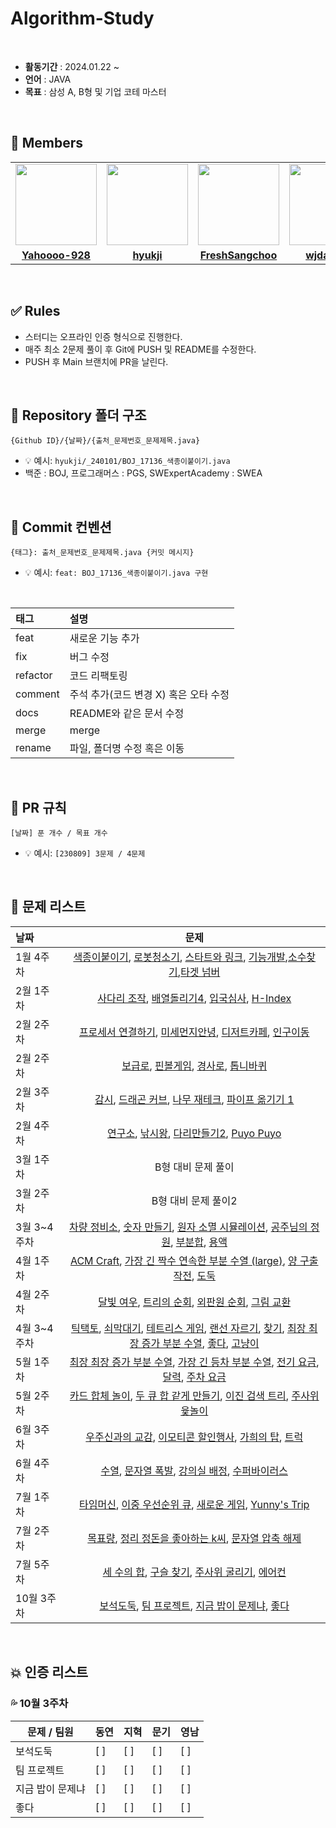 # Algorithm-Study


</br>

- **활동기간** : 2024.01.22 ~
- **언어** : JAVA
- **목표** : 삼성 A, B형 및 기업 코테 마스터

<br/>

## 👋 Members

<table>
 <tr>
    <td align="center"><a href="https://github.com/Yahoooo-928"><img src="https://avatars.githubusercontent.com/Yahoooo-928" width="130px;" alt=""></a></td>
    <td align="center"><a href="https://github.com/hyukji"><img src="https://avatars.githubusercontent.com/hyukji" width="130px;" alt=""></a></td>
    <td align="center"><a href="https://github.com/FreshSangchoo"><img src="https://avatars.githubusercontent.com/FreshSangchoo" width="130px;" alt=""></a></td>
    <td align="center"><a href="https://github.com/wjdansrl7"><img src="https://avatars.githubusercontent.com/wjdansrl7" width="130px;" alt=""></a></td>
  </tr>
  <tr>
    <td align="center"><a href="https://github.com/Yahoooo-928"><b>Yahoooo-928</b></a></td>
    <td align="center"><a href="https://github.com/hyukji"><b>hyukji</b></a></td>
    <td align="center"><a href="https://github.com/FreshSangchoo"><b>FreshSangchoo</b></a></td>
    <td align="center"><a href="https://github.com/wjdansrl7"><b>wjdansrl7</b></a></td>
  </tr>
</table>

<br/>

## ✅ Rules
- 스터디는 오프라인 인증 형식으로 진행한다. 
- 매주 최소 2문제 풀이 후 Git에 PUSH 및 README를 수정한다. 
- PUSH 후 Main 브랜치에 PR을 날린다. 
  
<br/>

## 📂 Repository 폴더 구조
```
{Github ID}/{날짜}/{출처_문제번호_문제제목.java}
```

- 💡 예시: `hyukji/_240101/BOJ_17136_색종이붙이기.java`
- 백준 : BOJ, 프로그래머스 : PGS, SWExpertAcademy : SWEA

<br/>

## 💬 Commit 컨벤션

```
{태그}: 출처_문제번호_문제제목.java {커밋 메시지}
```

- 💡 예시: `feat: BOJ_17136_색종이붙이기.java 구현`

</br>


| 태그       | 설명                      |
:---------|:------------------------|
| feat     | 새로운 기능 추가               |
| fix      | 버그 수정                   |
| refactor | 코드 리팩토링                 |
| comment  | 주석 추가(코드 변경 X) 혹은 오타 수정 |
| docs     | README와 같은 문서 수정        |
| merge    | merge                   |
| rename   | 파일, 폴더명 수정 혹은 이동        |


<br/>

## 🧐 PR 규칙

```
[날짜] 푼 개수 / 목표 개수 
```

- 💡 예시: `[230809] 3문제 / 4문제`


<br/>

## 🚀 문제 리스트
| 날짜 | 문제 |
| :---- | :------------------: | 
| 1월 4주차 |[색종이붙이기](https://www.acmicpc.net/problem/17136), [로봇청소기](https://www.acmicpc.net/problem/14503), [스타트와 링크](https://www.acmicpc.net/problem/14889), [기능개발](https://school.programmers.co.kr/learn/courses/30/lessons/42586),[소수찾기](https://school.programmers.co.kr/learn/courses/30/lessons/42839),[타겟 넘버](https://school.programmers.co.kr/learn/courses/30/lessons/43165) |
| 2월 1주차 |[사다리 조작](https://www.acmicpc.net/problem/15684), [배열돌리기4](https://www.acmicpc.net/problem/17406), [입국심사](https://school.programmers.co.kr/learn/courses/30/lessons/43238), [ H-Index ](https://school.programmers.co.kr/learn/courses/30/lessons/42747) |
| 2월 2주차 |[프로세서 연결하기](https://swexpertacademy.com/main/code/problem/problemDetail.do?contestProbId=AV4suNtaXFEDFAUf&categoryId=AV4suNtaXFEDFAUf&categoryType=CODE&problemTitle=%ED%94%84%EB%A1%9C%EC%84%B8%EC%84%9C&orderBy=FIRST_REG_DATETIME&selectCodeLang=ALL&select-1=&pageSize=10&pageIndex=1), [미세먼지안녕](https://www.acmicpc.net/problem/17144), [디저트카페](https://swexpertacademy.com/main/code/problem/problemDetail.do?contestProbId=AV5VwAr6APYDFAWu&categoryId=AV5VwAr6APYDFAWu&categoryType=CODE&problemTitle=%EB%AA%A8%EC%9D%98&orderBy=FIRST_REG_DATETIME&selectCodeLang=ALL&select-1=&pageSize=30&pageIndex=1), [인구이동](https://www.acmicpc.net/problem/16234) |
| 2월 2주차 |[보급로](https://swexpertacademy.com/main/code/problem/problemDetail.do?contestProbId=AV15QRX6APsCFAYD&categoryId=AV15QRX6APsCFAYD&categoryType=CODE&problemTitle=%EB%B3%B4%EA%B8%89%EB%A1%9C&orderBy=FIRST_REG_DATETIME&selectCodeLang=ALL&select-1=&pageSize=10&pageIndex=1), [핀볼게임](https://swexpertacademy.com/main/code/problem/problemDetail.do?contestProbId=AWXRF8s6ezEDFAUo&categoryId=AWXRF8s6ezEDFAUo&categoryType=CODE&problemTitle=%EB%AA%A8%EC%9D%98&orderBy=FIRST_REG_DATETIME&selectCodeLang=ALL&select-1=&pageSize=10&pageIndex=1), [경사로](https://www.acmicpc.net/problem/14890), [톱니바퀴](https://www.acmicpc.net/problem/14891) |
| 2월 3주차 |[감시](https://www.acmicpc.net/problem/15683), [드래곤 커브](https://www.acmicpc.net/problem/15685), [나무 재테크](https://www.acmicpc.net/problem/16235), [파이프 옮기기 1](https://www.acmicpc.net/problem/17070) |
| 2월 4주차 |[연구소](https://www.acmicpc.net/problem/14502), [낚시왕](https://www.acmicpc.net/problem/17143), [다리만들기2](https://www.acmicpc.net/problem/17472), [Puyo Puyo](https://www.acmicpc.net/problem/11559) |
| 3월 1주차 | B형 대비 문제 풀이 |
| 3월 2주차 | B형 대비 문제 풀이2 |
| 3월 3~4주차 | [차량 정비소](https://swexpertacademy.com/main/code/problem/problemDetail.do?contestProbId=AV6c6bgaIuoDFAXy&categoryId=AV6c6bgaIuoDFAXy&categoryType=CODE&problemTitle=%EB%AA%A8%EC%9D%98&orderBy=FIRST_REG_DATETIME&selectCodeLang=ALL&select-1=&pageSize=30&pageIndex=1), [숫자 만들기](https://swexpertacademy.com/main/code/problem/problemDetail.do?contestProbId=AWIeRZV6kBUDFAVH&categoryId=AWIeRZV6kBUDFAVH&categoryType=CODE&problemTitle=%EB%AA%A8%EC%9D%98&orderBy=FIRST_REG_DATETIME&selectCodeLang=ALL&select-1=&pageSize=10&pageIndex=1), [원자 소멸 시뮬레이션](https://swexpertacademy.com/main/code/problem/problemDetail.do?contestProbId=AWXRFInKex8DFAUo&categoryId=AWXRFInKex8DFAUo&categoryType=CODE&problemTitle=%EB%AA%A8%EC%9D%98&orderBy=FIRST_REG_DATETIME&selectCodeLang=ALL&select-1=&pageSize=10&pageIndex=1), [공주님의 정원](https://www.acmicpc.net/problem/2457), [부분합](https://www.acmicpc.net/problem/1806), [용액](https://www.acmicpc.net/problem/2467) |
| 4월 1주차 | [ACM Craft](https://www.acmicpc.net/problem/1005), [가장 긴 짝수 연속한 부분 수열 (large)](https://www.acmicpc.net/problem/22862), [양 구출 작전](https://www.acmicpc.net/problem/16437), [도둑](https://www.acmicpc.net/problem/13422) |
| 4월 2주차 | [달빛 여우](https://www.acmicpc.net/problem/16118), [트리의 순회](https://www.acmicpc.net/problem/2263), [외판원 순회](https://www.acmicpc.net/problem/2098), [그림 교환](https://www.acmicpc.net/problem/1029) |
| 4월 3~4주차 | [틱택토](https://www.acmicpc.net/problem/7682), [쇠막대기](https://www.acmicpc.net/problem/10799), [테트리스 게임](https://www.acmicpc.net/problem/4920), [랜선 자르기](https://www.acmicpc.net/problem/1654), [찾기](https://www.acmicpc.net/problem/1786),  [최장 최장 증가 부분 수열](https://www.acmicpc.net/problem/25343), [좋다](https://www.acmicpc.net/problem/1253), [고냥이](https://www.acmicpc.net/problem/16472) |
| 5월 1주차 | [최장 최장 증가 부분 수열](https://www.acmicpc.net/problem/25343), [가장 긴 등차 부분 수열](https://www.acmicpc.net/problem/25289), [전기 요금](https://www.acmicpc.net/problem/5710), [달력](https://www.acmicpc.net/problem/20207), [주차 요금](https://school.programmers.co.kr/learn/courses/30/lessons/92341) |
| 5월 2주차 | [카드 합체 놀이](https://www.acmicpc.net/problem/15903), [두 큐 합 같게 만들기](https://school.programmers.co.kr/learn/courses/30/lessons/118667), [이진 검색 트리](https://www.acmicpc.net/problem/5639), [주사위 윷놀이](https://www.acmicpc.net/problem/17825) |
| 6월 3주차 | [우주신과의 교감](https://www.acmicpc.net/problem/1774), [이모티콘 할인행사](https://school.programmers.co.kr/learn/courses/30/lessons/150368), [가희의 탑](https://www.acmicpc.net/problem/24337), [트럭](https://www.acmicpc.net/problem/13335) |
| 6월 4주차 | [수열](https://www.acmicpc.net/problem/2559), [문자열 폭발](https://school.programmers.co.kr/learn/courses/30/lessons/9935), [강의실 배정](https://softeer.ai/practice/6291), [수퍼바이러스](https://softeer.ai/practice/6292) |
| 7월 1주차 | [타임머신](https://www.acmicpc.net/problem/11657), [이중 우선순위 큐](https://www.acmicpc.net/problem/7662), [새로운 게임](https://www.acmicpc.net/problem/17780), [Yunny's Trip](https://www.acmicpc.net/problem/31885) |
| 7월 2주차 | [목표량](https://code-challenge.elice.io/courses/95930/lectures/738999/lecturepages/20391340), [정리 정돈을 좋아하는 k씨](https://code-challenge.elice.io/courses/95930/lectures/738999/lecturepages/20391342), [문자열 압축 해제](https://code-challenge.elice.io/courses/95930/lectures/738999/lecturepages/20391343)|
| 7월 5주차 | [세 수의 합](https://www.acmicpc.net/problem/2295), [구슬 찾기](https://www.acmicpc.net/problem/2617), [주사위 굴리기](https://www.acmicpc.net/problem/14499), [에어컨](https://school.programmers.co.kr/learn/courses/30/lessons/214289)|
| 10월 3주차 | [보석도둑](https://www.acmicpc.net/problem/1202), [팀 프로젝트](https://www.acmicpc.net/problem/9466), [지금 밥이 문제냐](https://www.acmicpc.net/problem/12787), [좋다](https://www.acmicpc.net/problem/1253) |

<br/>

## 💥 인증 리스트
### 💦 10월 3주차
| 문제 / 팀원     | 동연   | 지혁   | 문기   | 영남   |
|----------------|--------|--------|--------|--------|
| 보석도둑       | [ ]    | [ ]    | [ ]    | [ ]    |
| 팀 프로젝트     | [ ]    | [ ]    | [ ]    | [ ]    |
| 지금 밥이 문제냐 | [ ]    | [ ]    | [ ]    | [ ]    |
| 좋다 | [ ]    | [ ]    | [ ]    | [ ]    |


